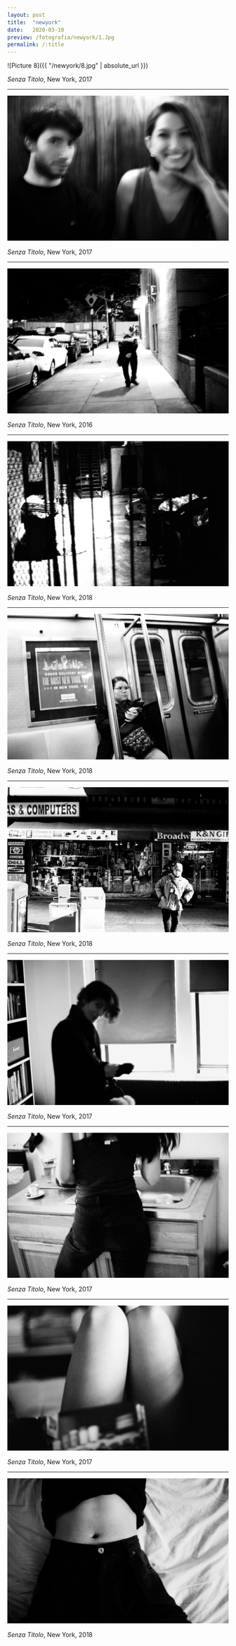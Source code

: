 ```yaml
---
layout: post
title:  "newyork"
date:   2020-03-10
preview: /fotografia/newyork/1.Jpg
permalink: /:title
---
```


![Picture 8]({{ "/newyork/8.jpg" | absolute_url }})

_Senza Titolo_, New York, 2017

---

![Picture 1](newyork/1.Jpg)

_Senza Titolo_, New York, 2017

---

![Picture 2](newyork/2.Jpg)

_Senza Titolo_, New York, 2016

---

![Picture 3](newyork/3.Jpg)

_Senza Titolo_, New York, 2018

---

![Picture 4](newyork/4.Jpg)

_Senza Titolo_, New York, 2018

---

![Picture 5](newyork/5.Jpg)

_Senza Titolo_, New York, 2018

---

![Picture 6](newyork/6.Jpg)

_Senza Titolo_, New York, 2017

---

![Picture 7](newyork/7.Jpg)

_Senza Titolo_, New York, 2017

---

![Picture 9](newyork/9.Jpg)

_Senza Titolo_, New York, 2017

---

![Picture 10](newyork/10.Jpg)

_Senza Titolo_, New York, 2018


